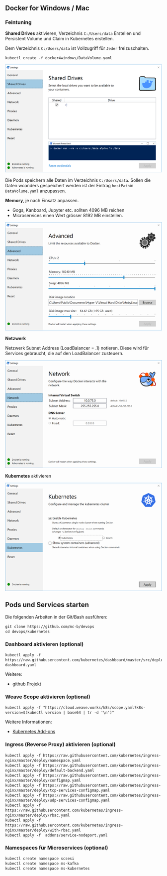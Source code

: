 Docker for Windows / Mac
------------------------

### Feintuning

**Shared Drives** aktivieren, Verzeichnis `C:/Users/data` Erstellen und Persistent Volume und Claim in Kubernetes erstellen.

Dem Verzeichnis `C:/Users/data` ist Vollzugriff für `Jeder` freizuschalten.

	kubectl create -f docker4windows/DataVolume.yaml

![](images/SharedDrives.png)	
	
Die Pods speichern alle Daten im Verzeichnis `C:/Users/data`. Sollen die Daten woanders gespeichert werden ist der Eintrag `hostPath`in `DataVolume.yaml` anzupassen.

**Memory**, je nach Einsatz anpassen.
* Gogs, Kanboard, Jupyter etc. sollten 4096 MB reichen
* Microservices einen Wert grösser 8192 MB einstellen. 

![](images/Advanced.png)

**Netzwerk**

Netzwerk Subnet Address (LoadBalancer = .1) notieren. Diese wird für Services gebraucht, die auf den LoadBalancer zusteuern.

![](images/Network.png)

**Kubernetes** aktivieren

![](images/Kubernetes.png)

## Pods und Services starten

Die folgenden Arbeiten in der Git/Bash ausführen:

	git clone https://github.com/mc-b/devops
	cd devops/kubernetes

### Dashboard aktivieren (optional)

    kubectl apply -f https://raw.githubusercontent.com/kubernetes/dashboard/master/src/deploy/recommended/kubernetes-dashboard.yaml

Weitere:
* [github Projekt](https://github.com/kubernetes/dashboard)

### Weave Scope aktivieren (optional)

	kubectl apply -f "https://cloud.weave.works/k8s/scope.yaml?k8s-version=$(kubectl version | base64 | tr -d '\n')"
	
Weitere Informationen:
* [Kubernetes Add-ons](../addons)

### Ingress (Reverse Proxy) aktivieren (optional)

	kubectl apply -f https://raw.githubusercontent.com/kubernetes/ingress-nginx/master/deploy/namespace.yaml
	kubectl apply -f https://raw.githubusercontent.com/kubernetes/ingress-nginx/master/deploy/default-backend.yaml
	kubectl apply -f https://raw.githubusercontent.com/kubernetes/ingress-nginx/master/deploy/configmap.yaml 
	kubectl apply -f https://raw.githubusercontent.com/kubernetes/ingress-nginx/master/deploy/tcp-services-configmap.yaml 
	kubectl apply -f https://raw.githubusercontent.com/kubernetes/ingress-nginx/master/deploy/udp-services-configmap.yaml
	kubectl apply -f  https://raw.githubusercontent.com/kubernetes/ingress-nginx/master/deploy/rbac.yaml 
	kubectl apply -f  https://raw.githubusercontent.com/kubernetes/ingress-nginx/master/deploy/with-rbac.yaml 	
	kubectl apply -f  addons/service-nodeport.yaml

### Namespaces für Microservices (optional)

	kubectl create namespace scsesi
	kubectl create namespace ms-kafka
	kubectl create namespace ms-kubernetes
